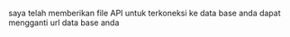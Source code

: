 saya telah memberikan file API untuk terkoneksi ke data base
anda dapat mengganti url data base anda
